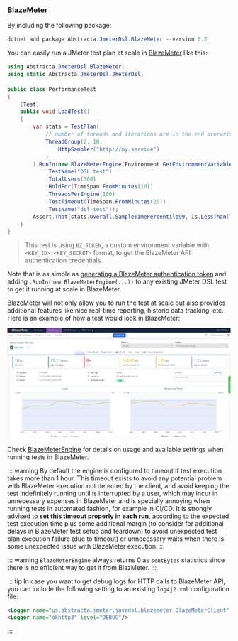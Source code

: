 ### BlazeMeter

By including the following package:

```powershell
dotnet add package Abstracta.JmeterDsl.BlazeMeter --version 0.2
```

You can easily run a JMeter test plan at scale in [BlazeMeter](https://www.blazemeter.com/) like this:

```cs
using Abstracta.JmeterDsl.BlazeMeter;
using static Abstracta.JmeterDsl.JmeterDsl;

public class PerformanceTest
{
    [Test]
    public void LoadTest()
    {
        var stats = TestPlan(
            // number of threads and iterations are in the end overwritten by BlazeMeter engine settings 
            ThreadGroup(2, 10,
                HttpSampler("http://my.service")
            )
        ).RunIn(new BlazeMeterEngine(Environment.GetEnvironmentVariable("BZ_TOKEN"))
            .TestName("DSL test")
            .TotalUsers(500)
            .HoldFor(TimeSpan.FromMinutes(10))
            .ThreadsPerEngine(100)
            .TestTimeout(TimeSpan.FromMinutes(20))
            .TestName("dsl-test"));
        Assert.That(stats.Overall.SampleTimePercentile99, Is.LessThan(TimeSpan.FromSeconds(5)));
    }
}
```

> This test is using `BZ_TOKEN`, a custom environment variable with `<KEY_ID>:<KEY_SECRET>` format, to get the BlazeMeter API authentication credentials.

Note that is as simple as [generating a BlazeMeter authentication token](https://guide.blazemeter.com/hc/en-us/articles/115002213289-BlazeMeter-API-keys-) and adding `.RunIn(new BlazeMeterEngine(...))` to any existing JMeter DSL test to get it running at scale in BlazeMeter.

BlazeMeter will not only allow you to run the test at scale but also provides additional features like nice real-time reporting, historic data tracking, etc. Here is an example of how a test would look in BlazeMeter:

![BlazeMeter Example Execution Dashboard](./blazemeter.png)

Check [BlazeMeterEngine](/Abstracta.JmeterDsl.BlazeMeter/BlazeMeterEngine.cs) for details on usage and available settings when running tests in BlazeMeter.

::: warning
By default the engine is configured to timeout if test execution takes more than 1 hour.
This timeout exists to avoid any potential problem with BlazeMeter execution not detected by the
client, and avoid keeping the test indefinitely running until is interrupted by a user,
which may incur in unnecessary expenses in BlazeMeter and is specially annoying when running tests
in automated fashion, for example in CI/CD.
It is strongly advised to **set this timeout properly in each run**, according to the expected test
execution time plus some additional margin (to consider for additional delays in BlazeMeter
test setup and teardown) to avoid unexpected test plan execution failure (due to timeout) or
unnecessary waits when there is some unexpected issue with BlazeMeter execution.
:::

::: warning
`BlazeMeterEngine` always returns 0 as `sentBytes` statistics since there is no efficient way to get it from BlazMeter.
:::

::: tip
In case you want to get debug logs for HTTP calls to BlazeMeter API, you can include the following setting to an existing `log4j2.xml` configuration file:
```xml
<Logger name="us.abstracta.jmeter.javadsl.blazemeter.BlazeMeterClient" level="DEBUG"/>
<Logger name="okhttp3" level="DEBUG"/>
```
:::
